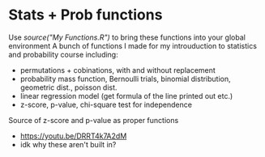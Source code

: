 # Stats + Prob functions
Use _source("My Functions.R")_ to bring these functions into your global environment
A bunch of functions I made for my introuduction to statistics and probability course including:
- permutations + cobinations, with and without replacement
- probability mass function, Bernoulli trials, binomial distribution, geometric dist., poisson dist.
- linear regression model (get formula of the line printed out etc.)
- z-score, p-value, chi-square test for independence


Source of z-score and p-value as proper functions
- https://youtu.be/DRRT4k7A2dM
- idk why these aren't built in?
